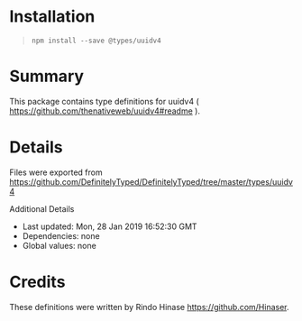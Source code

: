 # Installation
> `npm install --save @types/uuidv4`

# Summary
This package contains type definitions for uuidv4 ( https://github.com/thenativeweb/uuidv4#readme ).

# Details
Files were exported from https://github.com/DefinitelyTyped/DefinitelyTyped/tree/master/types/uuidv4

Additional Details
 * Last updated: Mon, 28 Jan 2019 16:52:30 GMT
 * Dependencies: none
 * Global values: none

# Credits
These definitions were written by Rindo Hinase <https://github.com/Hinaser>.
